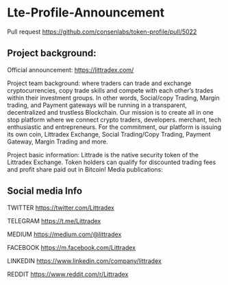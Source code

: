 # Lte-Profile-Announcement

Pull request https://github.com/consenlabs/token-profile/pull/5022

## Project background:

Official announcement: https://littradex.com/

Project team background: where traders can trade and exchange cryptocurrencies, copy trade skills and compete with each other’s trades within their investment groups. In other words, Social/copy Trading, Margin trading, and Payment gateways will be running in a transparent, decentralized and trustless Blockchain. Our mission is to create all in one stop platform where we connect crypto traders, developers. merchant, tech enthusiastic and entrepreneurs. For the commitment, our platform is issuing its own coin, Littradex Exchange, Social Trading/Copy Trading, Payment Gateway, Margin Trading and more.

Project basic information: Littrade is the native security token of the Littradex Exchange. Token holders can qualify for discounted trading fees and profit share paid out in Bitcoin!
Media publications:

## Social media Info

TWITTER
https://twitter.com/Littradex

TELEGRAM
https://t.me/Littradex

MEDIUM
https://medium.com/@littradex

FACEBOOK
https://m.facebook.com/Littradex

LINKEDIN
https://www.linkedin.com/company/littradex

REDDIT
https://www.reddit.com/r/Littradex
